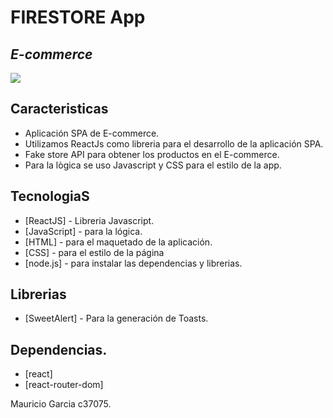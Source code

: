 # FIRESTORE App
## _E-commerce_

![](/coder_house_37075/src/assets/img/gifFireApp.gif)

## Caracteristicas

- Aplicación SPA de E-commerce.
- Utilizamos ReactJs como libreria para el desarrollo de la aplicación SPA.
- Fake store API para obtener los productos en el E-commerce.
- Para la lògica se uso Javascript y CSS para el estilo de la app.

## TecnologiaS

- [ReactJS] - Libreria Javascript.
- [JavaScript] - para la lógica.
- [HTML] - para el maquetado de la aplicación.
- [CSS] - para el estilo de la página
- [node.js] - para instalar las dependencias y librerias.

## Librerias

- [SweetAlert] - Para la generación de Toasts.

## Dependencias.

- [react] 
- [react-router-dom]



Mauricio Garcia c37075.